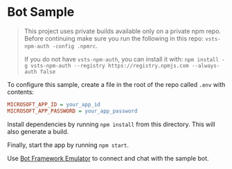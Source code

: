 # Bot Sample

> This project uses private builds available only on a private npm repo. Before continuing make sure you run the following in this repo: `vsts-npm-auth -config .npmrc`.
>
> If you do not have `vsts-npm-auth`, you can install it with: `npm install -g vsts-npm-auth --registry https://registry.npmjs.com --always-auth false`

To configure this sample, create a file in the root of the repo called `.env` with contents:

```ini
MICROSOFT_APP_ID = your_app_id
MICROSOFT_APP_PASSWORD = your_app_password
```

Install dependencies by running `npm install` from this directory. This will also generate a build.

Finally, start the app by running `npm start`.

Use [Bot Framework Emulator](https://github.com/Microsoft/BotFramework-Emulator) to connect and chat with the sample bot.
